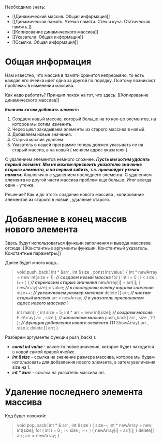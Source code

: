 Необходимо знать:
- [[Динамический массив. Общая информация]]
- [[Динамическая память. Утечка памяти. Стек и куча. Статическая память.]]
- [[Копирование динамического массива]]
- [[Указатели. Общая информация]]
- [[Ссылки. Общая информация]]

# Общая информация

Нам известно, что массив в памяти хранится непрерывно, то есть каждая его ячейка идет одна за другой по порядку. Поэтому возникают проблемы в изменении массива.

Как надо работать? Принцип похож на тот, что здесь: [[Копирование динамического массива]]

***Если мы хотим добавить элемент:***
1. Создаем новый массив, который больше на то кол-во элементов, на которое мы хотим изменить.
2. Через цикл закидываем элементы из старого массива в новый.
3. Добавляем новые значения.
4. Старый массив удаляем.
5. Указатель в нашей программе теперь должен указывать не на старый массив, а на новый ( меняем адрес указателя ).

С удалением элементов немного сложнее.
***Пусть мы хотим удалить первый элемент. Мы не можем присвоить указателю значение второго элемента, а на первый забить, т.к. произойдет утечка памяти.***
Аналогично с удалением последнего элемента. С удалением элемента из другой части массива проблем еще больше. Итог всегда один - утечка.

Решение? Как и до этого: создание нового массива , копирование элементов из старого в новый , удаление старого.

# Добавление в конец массив нового элемента

Здесь будут использоваться функции заполнения и вывода массивов отсюда: [[Константные аргументы функции. Константный указатель. Константные параметры.]]

Далее будет много кода...

>void push_back( int * &arr , int &size , const int value ) {
>	int * newArray = new int[size + 1];        ***// создаем новый массив***
>	for ( int i = 0 ; i < size ; i++ ) {                ***// переносим старые значения***
>		newArray[i] = arr[i];
>	}
>	newArray[size] = value;                         ***// в последнюю ячейку кидаем значение***
>	size++;                                                  ***// увеличиваем размер массива***
>	delete [] arr;                                          ***// чистим старый массив***
>	arr = newArray;                                    ***// в указатель присваиваем адрес нового массива***
>}
>
>int main() {
>	int size = 5;
>	int * arr = new int[size];            ***// создаем массив***
>	FillArray( arr , size );                  ***// заполняем массив*** 
>	push_back( arr , size , 111 );     ***// функция добавления нового элемента 111***
>	ShowArray( arr , size );
>	delete [] arr;
>}

Разберем аргументы функции push_back( ):
- ***const int value*** - какое-то новое значение, которое будет находится в новой самой правой ячейке.
- ***int &size*** - ссылка на значение размера массива, которое мы будем использовать для добавления нового элемента, а затем увеличения size на 1.
- ***int * &arr*** - ссылка на указатель массива arr.

# Удаление последнего элемента массива

Код будет похожий:

>void pop_back( int * & arr , int &size ) {
>	size--;
>	int * newArray = new int[size];
>	for ( int i = 0 ; i < size ; i++ ) {
>		newArray[i] = arr[i];
>	}
>	delete[] arr;
>	arr = newArray;
>}
